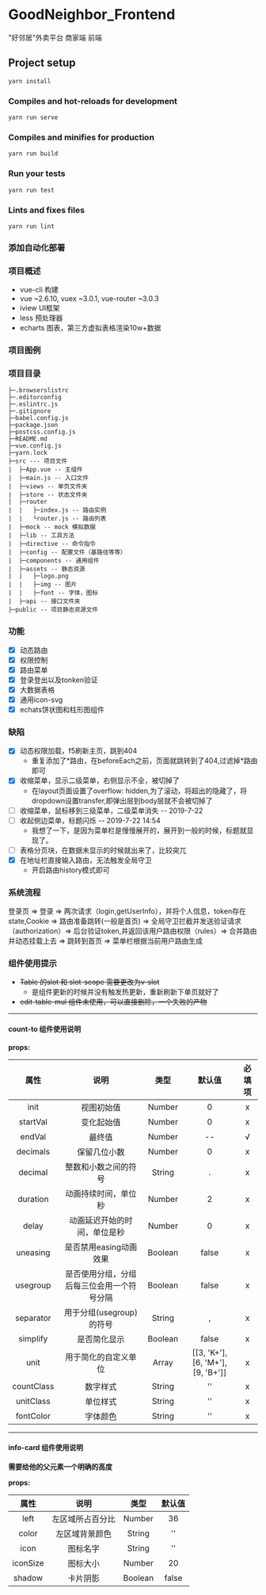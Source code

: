# GoodNeighbor_Frontend
"好邻居"外卖平台 商家端 前端

## Project setup
```
yarn install
```

### Compiles and hot-reloads for development
```
yarn run serve
```

### Compiles and minifies for production
```
yarn run build
```

### Run your tests
```
yarn run test
```

### Lints and fixes files
```
yarn run lint
```
### 添加自动化部署
### 项目概述
- vue-cli 构建
- vue ~2.6.10, vuex ~3.0.1, vue-router ~3.0.3
- iview UI框架
- less 预处理器
- echarts 图表，第三方虚拟表格渲染10w+数据
### 项目图例


### 项目目录
```
├─.browserslistrc
├─.editorconfig
├─.eslintrc.js
├─.gitignore
├─babel.config.js
├─package.json
├─postcss.config.js
├─README.md
├─vue.config.js
├─yarn.lock
├─src --- 项目文件
|  ├─App.vue -- 主组件
|  ├─main.js -- 入口文件
|  ├─views -- 单页文件夹
|  ├─store -- 状态文件夹
|  ├─router
|  |   ├─index.js -- 路由实例
|  |   └router.js -- 路由列表
|  ├─mock -- mock 模拟数据
|  ├─lib -- 工具方法
|  ├─directive -- 命令指令
|  ├─config -- 配置文件（基路径等等）
|  ├─components -- 通用组件
|  ├─assets -- 静态资源
|  |   ├─logo.png
|  |   ├─img -- 图片
|  |   ├─font -- 字体，图标
|  ├─api -- 接口文件夹
├─public -- 项目静态资源文件

```
### 功能
 - [x] 动态路由
 - [x] 权限控制
 - [x] 路由菜单
 - [x] 登录登出以及tonken验证
 - [x] 大数据表格
 - [x] 通用icon-svg
 - [x] echats饼状图和柱形图组件
### 缺陷
- [x] 动态权限加载，f5刷新主页，跳到404
  - 重复添加了\*路由，在beforeEach之前，页面就跳转到了404,过滤掉\*路由即可
- [X] 收缩菜单，显示二级菜单，右侧显示不全，被切掉了
  - 在layout页面设置了overflow: hidden,为了滚动，将超出的隐藏了，将dropdown设置transfer,即弹出层到body层就不会被切掉了
- [ ] 收缩菜单，鼠标移到三级菜单，二级菜单消失 -- 2019-7-22
- [ ] 收起侧边菜单，标题闪烁 -- 2019-7-22 14:54
  - 我想了一下，是因为菜单栏是慢慢展开的，展开到一般的时候，标题就显现了。
- [ ] 表格分页块，在数据未显示的时候就出来了，比较突兀
- [x] 在地址栏直接输入路由，无法触发全局守卫
  - 开启路由history模式即可
### 系统流程
登录页 => 登录 => 两次请求（login,getUserInfo），并将个人信息，token存在state,Cookie => 路由准备跳转(一般是首页)
=> 全局守卫拦截并发送验证请求（authorization）=> 后台验证token,并返回该用户路由权限（rules）=> 合并路由并动态挂载上去
=> 跳转到首页 => 菜单栏根据当前用户路由生成

### 组件使用提示
- ~~Table 的slot 和 slot-scope 需要更改为v-slot~~
  - 是组件更新的时候并没有触发热更新，重新刷新下单页就好了
- ~~edit-table-mul 组件未使用，可以直接删除，一个失败的产物~~
----
#### count-to 组件使用说明

**props:**

属性|说明|类型|默认值|必填项
:-:|:-:|:-:|:-:|:-:
init|视图初始值|Number|0|x
startVal|变化起始值|Number|0|x
endVal|最终值|Number| -- | √
decimals|保留几位小数|Number|0|x
decimal|整数和小数之间的符号|String|.|x
duration|动画持续时间，单位秒|Number|2|x
delay|动画延迟开始的时间，单位是秒|Number|0|x
uneasing|是否禁用easing动画效果|Boolean|false|x
usegroup|是否使用分组，分组后每三位会用一个符号分隔|Boolean|false|x
separator|用于分组(usegroup)的符号|String|,|x
simplify|是否简化显示|Boolean|false|x
unit|用于简化的自定义单位|Array|[[3, 'K+'], [6, 'M+'], [9, 'B+']]|x
countClass|数字样式|String|''|x
unitClass|单位样式|String|''|x
fontColor|字体颜色|String|''|x


----

#### info-card 组件使用说明

**需要给他的父元素一个明确的高度**

**props:**

属性|说明|类型|默认值
:-:|:-:|:-:|:-:|
left|左区域所占百分比|Number|36
color|左区域背景颜色|String|''
icon|图标名字|String|''
iconSize|图标大小|Number|20
shadow|卡片阴影|Boolean|false

